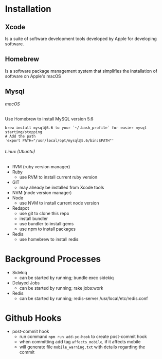 # Installation
## Xcode
  Is a suite of software development tools developed by Apple for developing software.
## Homebrew
  Is a software package management system that simplifies the installation of software on Apple's macOS
## Mysql
###### macOS
  Use Homebrew to install MySQL version 5.6
  ```
  brew install mysql@5.6 to your `~/.bash_profile` for easier mysql starting/stopping
  # Add the path 
  'export PATH="/usr/local/opt/mysql@5.6/bin:$PATH"'
  ```
###### Linux (Ubuntu)
  
* RVM (ruby version manager)
* Ruby
  - use RVM to install current ruby version
* GIT
  - may already be installed from Xcode tools
* NVM (node version manager)
* Node
  - use NVM to install current node version
* Redspot
  - use git to clone this repo
  - install bundler
  - use bundler to install gems
  - use npm to install packages
* Redis
  - use homebrew to install redis


# Background Processes
* Sidekiq
  - can be started by running; bundle exec sidekiq
* Delayed Jobs
  - can be started by running; rake jobs:work
* Redis
  - can be started by running; redis-server /usr/local/etc/redis.conf

# Github Hooks 
* post-commit hook
  - run command `npm run add-pc-hook` to create post-commit hook
  - when committing add tag `affects_mobile`, if it affects mobile
  - will generate file `mobile_warning.txt` with details regarding the commit

